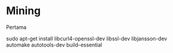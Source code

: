 # Mining


Pertama 

sudo apt-get install libcurl4-openssl-dev libssl-dev libjansson-dev automake autotools-dev build-essential
